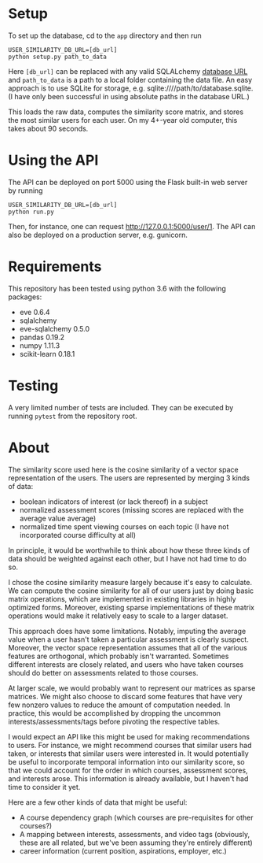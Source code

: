 # Setup
To set up the database, cd to the `app` directory and then run

```
USER_SIMILARITY_DB_URL=[db_url]
python setup.py path_to_data
```
Here `[db_url]` can be replaced with any valid SQLALchemy
[database URL](http://docs.sqlalchemy.org/en/latest/core/engines.html#database-urls) and
`path_to_data` is a path to a local folder containing the data file.
An easy approach is to use SQLite for storage, e.g. sqlite:////path/to/database.sqlite.
(I have only been successful in using absolute paths in the database URL.)

This loads the raw data, computes the similarity score matrix, and stores the most similar users for each user.
On my 4+-year old computer, this takes about 90 seconds.

# Using the API
The API can be deployed on port 5000 using the Flask built-in web server by running
```
USER_SIMILARITY_DB_URL=[db_url]
python run.py
```
Then, for instance, one can request http://127.0.0.1:5000/user/1. The API can also be deployed on a production server, e.g. gunicorn.

# Requirements
This repository has been tested using python 3.6 with the following packages:

   + eve 0.6.4
   + sqlalchemy
   + eve-sqlalchemy 0.5.0
   + pandas 0.19.2
   + numpy 1.11.3
   + scikit-learn 0.18.1

# Testing
A very limited number of tests are included. They can be executed by running `pytest` from the repository root.

# About
The similarity score used here is the cosine similarity of a vector space representation of the users.
The users are represented by merging 3 kinds of data:

   + boolean indicators of interest (or lack thereof) in a subject
   + normalized assessment scores (missing scores are replaced with the average value average)
   + normalized time spent viewing courses on each topic (I have not incorporated course difficulty at all)
   
In principle, it would be worthwhile to think about how these three kinds of data should be weighted against each other, 
but I have not had time to do so.

I chose the cosine similarity measure largely because it's easy to calculate. We can compute the cosine similarity for all of our users
just by doing basic matrix operations, which are implemented in existing libraries in highly optimized forms.
Moreover, existing sparse implementations of these matrix operations would make it relatively easy to scale to a larger dataset.

This approach does have some limitations. 
Notably, imputing the average value when a user hasn't taken a particular assessment is clearly suspect.
Moreover, the vector space representation assumes that all of the various features are orthogonal, which probably isn't warranted.
Sometimes different interests are closely related, and users who have taken courses should do better on assessments related to those courses.

At larger scale, we would probably want to represent our matrices as sparse matrices. 
We might also choose to discard some features that have very few nonzero values to reduce the amount of computation needed.
In practice, this would be accomplished by dropping the uncommon interests/assessments/tags before pivoting the respective tables.

I would expect an API like this might be used for making recommendations to users. 
For instance, we might recommend courses that similar users had taken, or interests that similar users were interested in.
It would potentially be useful to incorporate temporal information into our similarity score, so that we could account for the order in
which courses, assessment scores, and interests arose.
This information is already available, but I haven't had time to consider it yet.

Here are a few other kinds of data that might be useful:

   + A course dependency graph (which courses are pre-requisites for other courses?)
   + A mapping between interests, assessments, and video tags (obviously, these are all related, but we've been assuming they're entirely different)
   + career information (current position, aspirations, employer, etc.)






  